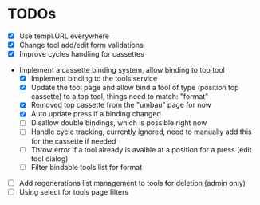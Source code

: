 # TODOs

- [x] Use templ.URL everywhere
- [x] Change tool add/edit form validations
- [x] Improve cycles handling for cassettes

- Implement a cassette binding system, allow binding to top tool
  - [x] Implement binding to the tools service
  - [x] Update the tool page and allow bind a tool of type (position top cassette) to a top tool, things need to match: "format"
  - [x] Removed top cassette from the "umbau" page for now
  - [x] Auto update press if a binding changed
  - [ ] Disallow double bindings, which is possible right now
  - [ ] Handle cycle tracking, currently ignored, need to manually add this for the cassette if needed
  - [ ] Throw error if a tool already is avaible at a position for a press (edit tool dialog)
  - [ ] Filter bindable tools list for format

- [ ] Add regenerations list management to tools for deletion (admin only)
- [ ] Using select for tools page filters
